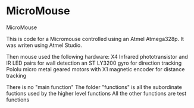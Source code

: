 # MicroMouse
MicroMouse

This is code for a Micromouse controlled using an Atmel Atmega328p. It was writen using Atmel Studio. 

Then mouse used the following hardware: 
  X4 Infrared phototransistor and IR LED pairs for wall detection
  an ST LY3200 gyro for direction tracking
  Pololu micro metal geared motors with X1 magnetic encoder for distance tracking

There is no "main function" 
The folder "functions" is all the subordinate fuctions used by the higher level functions
All the other functions are test functions
